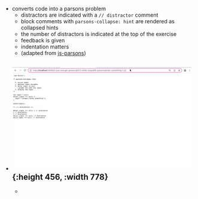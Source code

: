 - converts code into a parsons problem
	- distractors are indicated with a `// distractor` comment
	- block comments with `parsons-collapse: hint` are rendered as collapsed hints
	- the number of distractors is indicated at the top of the exercise
	- feedback is given
	- indentation matters
	- (adapted from [js-parsons](https://js-parsons.github.io/))
- ![study-lenses-parsons.gif](../assets/study-lenses-parsons_1677425199499_0.gif){:height 456, :width 778}
	-
	-